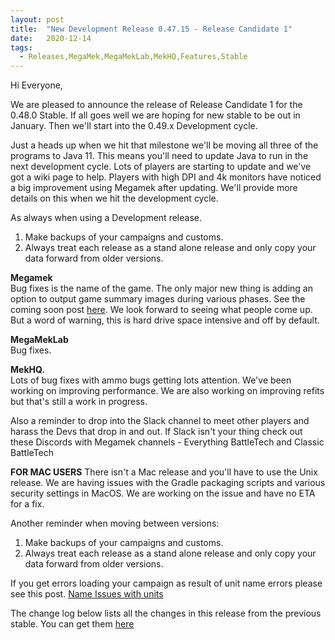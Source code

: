 ```yaml
---
layout: post
title:  "New Development Release 0.47.15 - Release Candidate 1"
date:   2020-12-14
tags:
  - Releases,MegaMek,MegaMekLab,MekHQ,Features,Stable
---
```


Hi Everyone,

We are pleased to announce the release of Release Candidate 1 for the 0.48.0 Stable. If all goes well we are hoping for new stable to be out in January. Then we'll start into the 0.49.x Development cycle. 

Just a heads up when we hit that milestone we'll be moving all three of the programs to Java 11. This means you'll need to update Java to run in the next development cycle. Lots of players are starting to update and we've got a wiki page to help. Players with high DPI and 4k monitors have noticed a big improvement using Megamek after updating. We'll provide more details on this when we hit the development cycle.

As always when using a Development release.
1)  Make backups of your campaigns and customs.
2)  Always treat each release as a stand alone release and only copy your data forward from older versions.

**Megamek**<br/>
Bug fixes is the name of the game. The only major new thing is adding an option to output game summary images during various phases. See the coming soon post [here](https://bg.battletech.com/forums/megamek-games/coming-soon-to-megamek/msg1673607/#msg1673607). We look forward to seeing what people come up. But a word of warning, this is hard drive space intensive and off by default.

**MegaMekLab**<br/>
Bug fixes.

**MekHQ.**<br/>
Lots of bug fixes with ammo bugs getting lots attention. We've been working on improving performance. We are also working on improving refits but that's still a work in progress.

Also a reminder to drop into the Slack channel to meet other players and harass the Devs that drop in and out. If Slack isn't your thing check out these Discords with Megamek channels - Everything BattleTech and Classic BattleTech

**FOR MAC USERS**
There isn't a Mac release and you'll have to use the Unix release. We are having issues with the Gradle packaging scripts and various security settings in MacOS.  We are working on the issue and have no ETA for a fix.

Another reminder when moving between versions:<br/>
1)  Make backups of your campaigns and customs.<br/>
2)  Always treat each release as a stand alone release and only copy your data forward from older versions.

If you get errors loading your campaign as result of unit name errors please see this post. [Name Issues with units](https://github.com/MegaMek/megamek/wiki/Name-Issues-with-Units)

The change log below lists all the changes in this release from the previous stable. 
You can get them [here](https://megamek.org/downloads.html)


